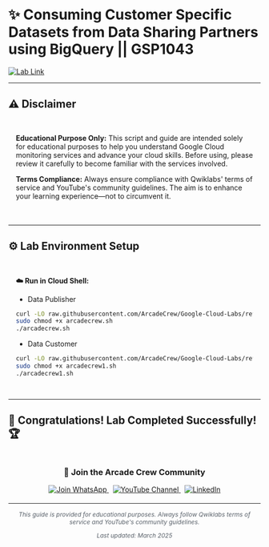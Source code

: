 # ✨ Consuming Customer Specific Datasets from Data Sharing Partners using BigQuery || GSP1043

[![Lab Link](https://img.shields.io/badge/Open_Lab-Cloud_Skills_Boost-4285F4?style=for-the-badge&logo=google&logoColor=white)](https://www.cloudskillsboost.google/focuses/42015?parent=catalog)

---

## ⚠️ Disclaimer

<div style="padding: 15px; margin-bottom: 20px;">
<p><strong>Educational Purpose Only:</strong> This script and guide are intended solely for educational purposes to help you understand Google Cloud monitoring services and advance your cloud skills. Before using, please review it carefully to become familiar with the services involved.</p>

<p><strong>Terms Compliance:</strong> Always ensure compliance with Qwiklabs' terms of service and YouTube's community guidelines. The aim is to enhance your learning experience—not to circumvent it.</p>
</div>

---

## ⚙️ Lab Environment Setup

<div style="padding: 15px; margin: 10px 0;">
<p><strong>☁️ Run in Cloud Shell:</strong></p>

* Data Publisher
```bash
curl -LO raw.githubusercontent.com/ArcadeCrew/Google-Cloud-Labs/refs/heads/main/Consuming%20Customer%20Specific%20Datasets%20from%20Data%20Sharing%20Partners%20using%20BigQuery/arcadecrew.sh
sudo chmod +x arcadecrew.sh
./arcadecrew.sh
```

* Data Customer
```bash
curl -LO raw.githubusercontent.com/ArcadeCrew/Google-Cloud-Labs/refs/heads/main/Consuming%20Customer%20Specific%20Datasets%20from%20Data%20Sharing%20Partners%20using%20BigQuery/arcadecrew1.sh
sudo chmod +x arcadecrew1.sh
./arcadecrew1.sh
```
</div>

---

## 🎉 **Congratulations! Lab Completed Successfully!** 🏆  

<div align="center" style="padding: 5px;">
  <h3>📱 Join the Arcade Crew Community</h3>
  
  <a href="https://chat.whatsapp.com/KkNEauOhBQXHdVcmqIlv9F">
    <img src="https://img.shields.io/badge/Join_WhatsApp-25D366?style=for-the-badge&logo=whatsapp&logoColor=white" alt="Join WhatsApp">
  </a>
  &nbsp;
  <a href="https://www.youtube.com/@Arcade61432?sub_confirmation=1">
    <img src="https://img.shields.io/badge/Subscribe-Arcade%20Crew-FF0000?style=for-the-badge&logo=youtube&logoColor=white" alt="YouTube Channel">
  </a>
  &nbsp;
  <a href="https://www.linkedin.com/in/gourav61432/">
    <img src="https://img.shields.io/badge/LINKEDIN-Gourav%20Sen-0077B5?style=for-the-badge&logo=linkedin&logoColor=white" alt="LinkedIn">
</a>


</div>

---

<div align="center">
  <p style="font-size: 12px; color: #586069;">
    <em>This guide is provided for educational purposes. Always follow Qwiklabs terms of service and YouTube's community guidelines.</em>
  </p>
  <p style="font-size: 12px; color: #586069;">
    <em>Last updated: March 2025</em>
  </p>
</div>
